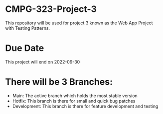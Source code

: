 # CMPG-323-Project-3
This repository will be used for project 3 known as the Web App Project with Testing Patterns. 

# Due Date
This project will end on 2022-09-30

# There will be 3 Branches:
<ul>
    <li>Main: The active branch which holds the most stable version</li>
    <li>Hotfix: This branch is there for small and quick bug patches</li>
    <li>Development: This branch is there for feature development and testing</li>
</ul>
